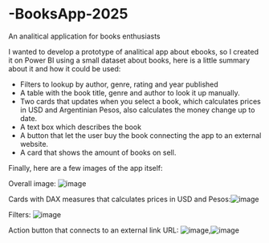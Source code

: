 # -BooksApp-2025
An analitical application for books enthusiasts

I wanted to develop a prototype of analitical app about ebooks, so I created it on Power BI using a small dataset about books, here is a little summary about it and how it could be used:
* Filters to lookup by author, genre, rating and year published
*  A table with the book title, genre and author to look it up manually.
*  Two cards that updates when you select a book, which calculates prices in USD and Argentinian Pesos, also calculates the money change up to date.
*  A text box which describes the book
*  A button that let the user buy the book connecting the app to an external website.
*  A card that shows the amount of books on sell.

Finally, here are a few images of the app itself:

Overall image: ![image](https://github.com/user-attachments/assets/48635cbb-c054-4a0b-852b-38af7eab6401)

Cards with DAX measures that calculates prices in USD and Pesos:![image](https://github.com/user-attachments/assets/d1dae437-7f0c-4ac1-a413-78282efea617)

Filters: ![image](https://github.com/user-attachments/assets/67056760-9b26-4edc-a422-70cac7af3f9e)

Action button that connects to an external link URL: ![image](https://github.com/user-attachments/assets/66fa9239-d21a-4969-8ebd-83cc23a1cc2b),![image](https://github.com/user-attachments/assets/e703777e-5d86-4f34-a61e-861aa4cc6d67)






